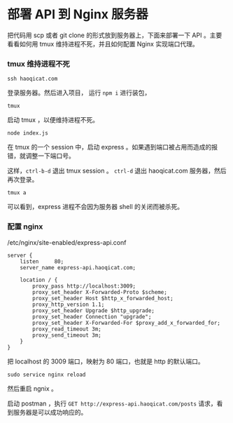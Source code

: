 # 部署 API 到 Nginx 服务器

把代码用 scp 或者 git clone 的形式放到服务器上，下面来部署一下 API 。主要看看如何用 tmux 维持进程不死，并且如何配置 Nginx 实现端口代理。

### tmux 维持进程不死

```
ssh haoqicat.com
```

登录服务器。然后进入项目， 运行 `npm i` 进行装包，

```
tmux
```

启动 tmux ，以便维持进程不死。

```
node index.js
```

在 tmux 的一个 session 中，启动 express 。如果遇到端口被占用而造成的报错，就调整一下端口号。

这样，`ctrl-b-d` 退出 tmux session 。 `ctrl-d` 退出 haoqicat.com 服务器，然后再次登录。

```
tmux a
```

可以看到，express 进程不会因为服务器 shell 的关闭而被杀死。

### 配置 nginx

/etc/nginx/site-enabled/express-api.conf

```
server {
    listen     80;
    server_name express-api.haoqicat.com;

    location / {
        proxy_pass http://localhost:3009;
        proxy_set_header X-Forwarded-Proto $scheme;
        proxy_set_header Host $http_x_forwarded_host;
        proxy_http_version 1.1;
        proxy_set_header Upgrade $http_upgrade;
        proxy_set_header Connection "upgrade";
        proxy_set_header X-Forwarded-For $proxy_add_x_forwarded_for;
        proxy_read_timeout 3m;
        proxy_send_timeout 3m;
    }
}
```

把 localhost 的 3009 端口，映射为 80 端口，也就是 http 的默认端口。

```
sudo service nginx reload
```

然后重启 ngnix 。

启动 postman ，执行 `GET http://express-api.haoqicat.com/posts` 请求，看到服务器是可以成功响应的。
